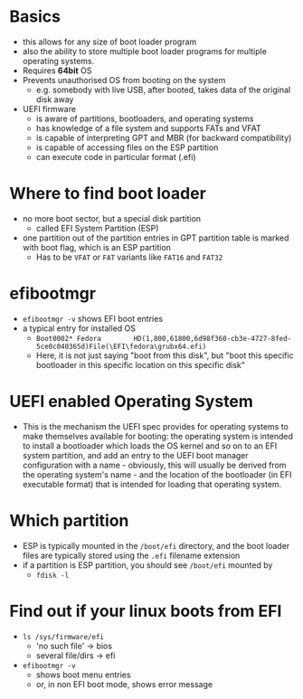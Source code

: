 # Basics
* this allows for any size of boot loader program
* also the ability to store multiple boot loader programs for multiple operating systems.
* Requires **64bit** OS
* Prevents unauthorised OS from booting on the system
  * e.g. somebody with live USB, after booted, takes data of the original disk away
* UEFI firmware
  * is aware of partitions, bootloaders, and operating systems
  * has knowledge of a file system and supports FATs and VFAT
  * is capable of interpreting GPT and MBR (for backward compatibility)
  * is capable of accessing files on the ESP partition
  * can execute code in particular format (.efi)

# Where to find boot loader
* no more boot sector, but a special disk partition
  * called EFI System Partition (ESP)
* one partition out of the partition entries in GPT partition table is marked with boot flag, which is an ESP partition
  - Has to be `VFAT` or `FAT` variants like `FAT16` and `FAT32`

# efibootmgr
- `efibootmgr -v` shows EFI boot entries
- a typical entry for installed OS
  - `Boot0002* Fedora        HD(1,800,61800,6d98f360-cb3e-4727-8fed-5ce0c040365d)File(\EFI\fedora\grubx64.efi)`
  - Here, it is not just saying "boot from this disk", but "boot this specific bootloader in this specific location on this specific disk"

# UEFI enabled Operating System
- This is the mechanism the UEFI spec provides for operating systems to make themselves available for booting: the operating system is intended to install a bootloader which loads the OS kernel and so on to an EFI system partition, and add an entry to the UEFI boot manager configuration with a name - obviously, this will usually be derived from the operating system's name - and the location of the bootloader (in EFI executable format) that is intended for loading that operating system.

# Which partition
* ESP is typically mounted in the `/boot/efi` directory, and the boot loader files are typically stored using the `.efi` filename extension
* if a partition is ESP partition, you should see `/boot/efi` mounted by
  * `fdisk -l`

# Find out if your linux boots from EFI
- `ls /sys/firmware/efi`
  - 'no such file' -> bios
  - several file/dirs -> efi
- `efibootmgr -v`
  - shows boot menu entries
  - or, in non EFI boot mode, shows error message
